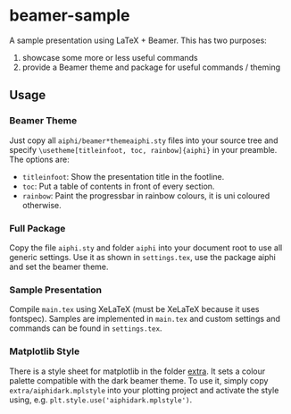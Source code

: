 # beamer-sample
A sample presentation using LaTeX + Beamer.
This has two purposes:
1. showcase some more or less useful commands
2. provide a Beamer theme and package for useful commands / theming

## Usage
### Beamer Theme
Just copy all `aiphi/beamer*themeaiphi.sty` files into your source tree and specify `\usetheme[titleinfoot, toc, rainbow]{aiphi}` in your preamble.
The options are:
- `titleinfoot`: Show the presentation title in the footline.
- `toc`: Put a table of contents in front of every section.
- `rainbow`: Paint the progressbar in rainbow colours, it is uni coloured otherwise.

### Full Package
Copy the file `aiphi.sty` and folder `aiphi` into your document root to use all generic settings.
Use it as shown in `settings.tex`, use the package aiphi and set the beamer theme.

### Sample Presentation
Compile `main.tex` using XeLaTeX (must be XeLaTeX because it uses fontspec).
Samples are implemented in `main.tex` and custom settings and commands can be found in `settings.tex`.

### Matplotlib Style
There is a style sheet for matplotlib in the folder [extra](extra).
It sets a colour palette compatible with the dark beamer theme.
To use it, simply copy `extra/aiphidark.mplstyle` into your plotting project and activate the style using, e.g. `plt.style.use('aiphidark.mplstyle')`.
